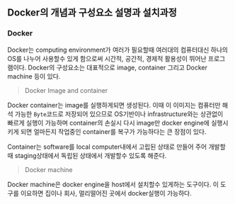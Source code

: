## **Docker의 개념과 구성요소 설명과 설치과정**

### Docker <br />

Docker는 computing environment가 여러가 필요할때 여러대의 컴퓨터대신 하나의 OS를 나누어 사용할수 있게 함으로써 시간적, 공간적, 경제적 활용성이
뛰어난 프로그램이다. Docker의 구성요소는 대표적으로 image, container 그리고 Docker machine 등이 있다.
<br />

> Docker Image and container <br />

Docker container는 image를 실행하게되면 생성된다. 이때 이 이미지는 컴퓨터만 해석 가능한 `Byte`코드로 저장되어 있으므로 OS기반이나 infrastructure와는 상관없이 빠르게 실행이 가능하며 container의 손실시 다시 image만 docker engine에 실행시키게 되면 얼마든지 작업중인 container를 복구가 가능하다는 큰 장점이 있다. 
<br />

Container는 software를 local computer내에서 고립된 상태로 만들어 주어 개발할때 staging상태에서 독립된 상태에서 개발할수 있도록 해준다. 
<br />

> Docker machine <br />

Docker machine은 docker engine을 host에서 설치할수 있게하는 도구이다. 이 도구를 이요하면 집이나 회사, 멀리떨어진 곳에서 docker실행이 가능하다.
<br />



